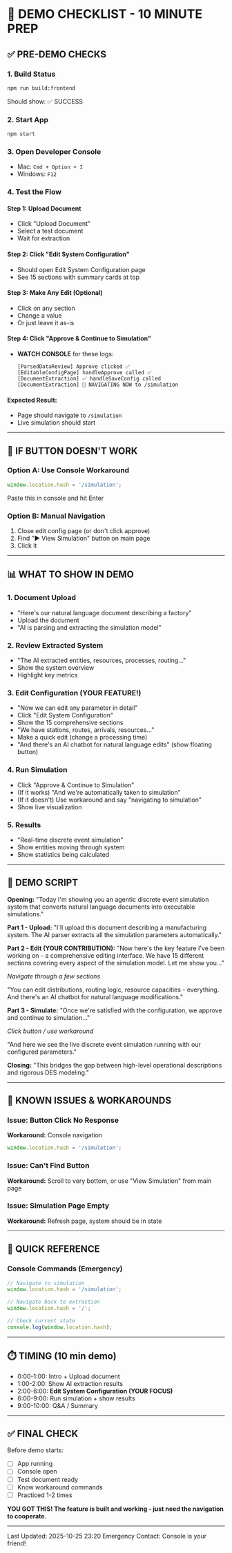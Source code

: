 # 🎯 DEMO CHECKLIST - 10 MINUTE PREP

## ✅ PRE-DEMO CHECKS

### 1. Build Status
```bash
npm run build:frontend
```
Should show: ✅ SUCCESS

### 2. Start App
```bash
npm start
```

### 3. Open Developer Console
- Mac: `Cmd + Option + I`
- Windows: `F12`

### 4. Test the Flow

#### Step 1: Upload Document
- Click "Upload Document"
- Select a test document
- Wait for extraction

#### Step 2: Click "Edit System Configuration"
- Should open Edit System Configuration page
- See 15 sections with summary cards at top

#### Step 3: Make Any Edit (Optional)
- Click on any section
- Change a value
- Or just leave it as-is

#### Step 4: Click "Approve & Continue to Simulation"
- **WATCH CONSOLE** for these logs:
  ```
  [ParsedDataReview] Approve clicked ✅
  [EditableConfigPage] handleApprove called ✅
  [DocumentExtraction] ✅ handleSaveConfig called
  [DocumentExtraction] 🚀 NAVIGATING NOW to /simulation
  ```

#### Expected Result:
- Page should navigate to `/simulation`
- Live simulation should start

---

## 🚨 IF BUTTON DOESN'T WORK

### Option A: Use Console Workaround
```javascript
window.location.hash = '/simulation';
```
Paste this in console and hit Enter

### Option B: Manual Navigation
1. Close edit config page (or don't click approve)
2. Find "▶️ View Simulation" button on main page
3. Click it

---

## 📊 WHAT TO SHOW IN DEMO

### 1. Document Upload
- "Here's our natural language document describing a factory"
- Upload the document
- "AI is parsing and extracting the simulation model"

### 2. Review Extracted System
- "The AI extracted entities, resources, processes, routing..."
- Show the system overview
- Highlight key metrics

### 3. Edit Configuration (YOUR FEATURE!)
- "Now we can edit any parameter in detail"
- Click "Edit System Configuration"
- Show the 15 comprehensive sections
- "We have stations, routes, arrivals, resources..."
- Make a quick edit (change a processing time)
- "And there's an AI chatbot for natural language edits" (show floating button)

### 4. Run Simulation
- Click "Approve & Continue to Simulation"
- (If it works) "And we're automatically taken to simulation"
- (If it doesn't) Use workaround and say "navigating to simulation"
- Show live visualization

### 5. Results
- "Real-time discrete event simulation"
- Show entities moving through system
- Show statistics being calculated

---

## 🎤 DEMO SCRIPT

**Opening:**
"Today I'm showing you an agentic discrete event simulation system that converts natural language documents into executable simulations."

**Part 1 - Upload:**
"I'll upload this document describing a manufacturing system. The AI parser extracts all the simulation parameters automatically."

**Part 2 - Edit (YOUR CONTRIBUTION):**
"Now here's the key feature I've been working on - a comprehensive editing interface. We have 15 different sections covering every aspect of the simulation model. Let me show you..."

*Navigate through a few sections*

"You can edit distributions, routing logic, resource capacities - everything. And there's an AI chatbot for natural language modifications."

**Part 3 - Simulate:**
"Once we're satisfied with the configuration, we approve and continue to simulation..."

*Click button / use workaround*

"And here we see the live discrete event simulation running with our configured parameters."

**Closing:**
"This bridges the gap between high-level operational descriptions and rigorous DES modeling."

---

## 🐛 KNOWN ISSUES & WORKAROUNDS

### Issue: Button Click No Response
**Workaround:** Console navigation
```javascript
window.location.hash = '/simulation';
```

### Issue: Can't Find Button
**Workaround:** Scroll to very bottom, or use "View Simulation" from main page

### Issue: Simulation Page Empty
**Workaround:** Refresh page, system should be in state

---

## 📱 QUICK REFERENCE

### Console Commands (Emergency)
```javascript
// Navigate to simulation
window.location.hash = '/simulation';

// Navigate back to extraction
window.location.hash = '/';

// Check current state
console.log(window.location.hash);
```

---

## ⏱️ TIMING (10 min demo)

- 0:00-1:00: Intro + Upload document
- 1:00-2:00: Show AI extraction results
- 2:00-6:00: **Edit System Configuration (YOUR FOCUS)**
- 6:00-9:00: Run simulation + show results
- 9:00-10:00: Q&A / Summary

---

## ✅ FINAL CHECK

Before demo starts:
- [ ] App running
- [ ] Console open
- [ ] Test document ready
- [ ] Know workaround commands
- [ ] Practiced 1-2 times

**YOU GOT THIS! The feature is built and working - just need the navigation to cooperate.**

---

Last Updated: 2025-10-25 23:20
Emergency Contact: Console is your friend!
